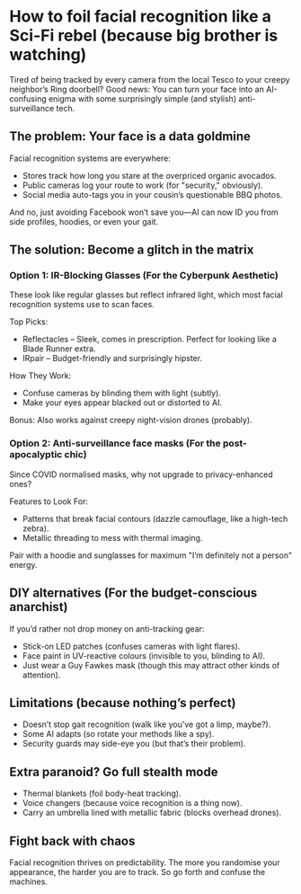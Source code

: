 # How to foil facial recognition like a Sci-Fi rebel (because big brother is watching)

Tired of being tracked by every camera from the local Tesco to your creepy neighbor’s Ring doorbell? Good news: 
You can turn your face into an AI-confusing enigma with some surprisingly simple (and stylish) anti-surveillance 
tech.

## The problem: Your face is a data goldmine

Facial recognition systems are everywhere:

* Stores track how long you stare at the overpriced organic avocados.
* Public cameras log your route to work (for "security," obviously).
* Social media auto-tags you in your cousin’s questionable BBQ photos.

And no, just avoiding Facebook won’t save you—AI can now ID you from side profiles, hoodies, or even your gait.

## The solution: Become a glitch in the matrix

### Option 1: IR-Blocking Glasses (For the Cyberpunk Aesthetic)

These look like regular glasses but reflect infrared light, which most facial recognition systems use to scan faces.

Top Picks:

* Reflectacles – Sleek, comes in prescription. Perfect for looking like a Blade Runner extra.
* IRpair – Budget-friendly and surprisingly hipster.

How They Work:

* Confuse cameras by blinding them with light (subtly).
* Make your eyes appear blacked out or distorted to AI.

Bonus: Also works against creepy night-vision drones (probably).

### Option 2: Anti-surveillance face masks (For the post-apocalyptic chic)

Since COVID normalised masks, why not upgrade to privacy-enhanced ones?

Features to Look For:

* Patterns that break facial contours (dazzle camouflage, like a high-tech zebra).
* Metallic threading to mess with thermal imaging.

Pair with a hoodie and sunglasses for maximum "I’m definitely not a person" energy.

## DIY alternatives (For the budget-conscious anarchist)

If you’d rather not drop money on anti-tracking gear:

* Stick-on LED patches (confuses cameras with light flares).
* Face paint in UV-reactive colours (invisible to you, blinding to AI).
* Just wear a Guy Fawkes mask (though this may attract other kinds of attention).

## Limitations (because nothing’s perfect)

* Doesn’t stop gait recognition (walk like you’ve got a limp, maybe?).
* Some AI adapts (so rotate your methods like a spy).
* Security guards may side-eye you (but that’s their problem).

## Extra paranoid? Go full stealth mode

* Thermal blankets (foil body-heat tracking).
* Voice changers (because voice recognition is a thing now).
* Carry an umbrella lined with metallic fabric (blocks overhead drones).

## Fight back with chaos

Facial recognition thrives on predictability. The more you randomise your appearance, the harder you are to track. 
So go forth and confuse the machines.
